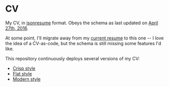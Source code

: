 # CV
My CV, in [jsonresume](https://github.com/jsonresume/resume-schema) format.
Obeys the schema as last updated on
[April 27th, 2016](https://github.com/jsonresume/resume-schema/blob/81458745bf48981ea5f9beb124d2f1378ef56ff1/schema.json).

At some point, I'll migrate away from my
[current resume](http://thekev.in/resource/cv.pdf) to this one -- I love the
idea of a CV-as-code, but the schema is still missing some features I'd like.

This repository continuously deploys several versions of my CV:
- [Crisp style](https://circleci.com/api/v1/project/TheKevJames/cv/latest/artifacts/0/$CIRCLE_ARTIFACTS/resume-crisp.html?branch=master&filter=successful)
- [Flat style](https://circleci.com/api/v1/project/TheKevJames/cv/latest/artifacts/0/$CIRCLE_ARTIFACTS/resume-flat.html?branch=master&filter=successful)
- [Modern style](https://circleci.com/api/v1/project/TheKevJames/cv/latest/artifacts/0/$CIRCLE_ARTIFACTS/resume-modern.html?branch=master&filter=successful)
